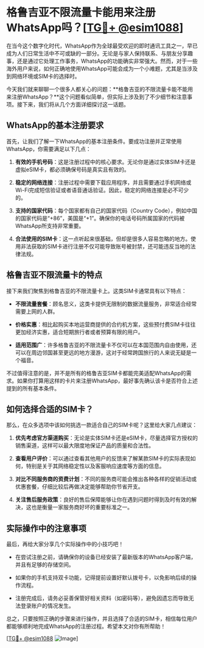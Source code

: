 # 格鲁吉亚不限流量卡能用来注册WhatsApp吗？[[TG💪+ @esim1088](https://t.me/s/esim1088)]

在当今这个数字化时代，WhatsApp作为全球最受欢迎的即时通讯工具之一，早已成为人们日常生活中不可或缺的一部分。无论是与家人保持联系、与朋友分享趣事，还是通过它处理工作事务，WhatsApp的功能确实非常强大。然而，对于一些海外用户来说，如何正确地使用WhatsApp可能会成为一个小难题，尤其是当涉及到网络环境或SIM卡的选择时。

今天我们就来聊聊一个很多人都关心的问题：**格鲁吉亚的不限流量卡能不能用来注册WhatsApp？**这个问题看似简单，但实际上涉及到了不少细节和注意事项。接下来，我们将从几个方面详细探讨这一话题。

## WhatsApp的基本注册要求

首先，让我们了解一下WhatsApp的基本注册条件。要成功注册并正常使用WhatsApp，你需要满足以下几点：

1. **有效的手机号码**：这是注册过程中的核心要求。无论你是通过实体SIM卡还是虚拟eSIM卡，都必须确保号码是真实且有效的。
   
2. **稳定的网络连接**：注册过程中需要下载应用程序，并且需要通过手机网络或Wi-Fi完成短信验证或者语音通话验证。因此，稳定的网络连接是必不可少的。

3. **支持的国家代码**：每个国家都有自己的国家代码（Country Code），例如中国的国家代码是“+86”，美国是“+1”。确保你的电话号码所属国家的代码被WhatsApp所支持非常重要。

4. **合法使用的SIM卡**：这一点听起来很基础，但却是很多人容易忽略的地方。使用非法获取的SIM卡进行注册不仅可能导致账号被封禁，还可能违反当地的法律法规。

## 格鲁吉亚不限流量卡的特点

接下来我们聚焦到格鲁吉亚的不限流量卡上。这类SIM卡通常具有以下特点：

- **不限流量套餐**：顾名思义，这类卡提供无限制的数据流量服务，非常适合经常需要上网的人群。
  
- **价格实惠**：相比起购买本地运营商提供的合约机方案，这些预付费SIM卡往往更加经济实惠，适合短期旅行者或者预算有限的用户。

- **适用范围广**：许多格鲁吉亚的不限流量卡不仅可以在本国范围内自由使用，还可以在周边邻国甚至更远的地方漫游，这对于经常跨国旅行的人来说无疑是一个福音。

不过值得注意的是，并不是所有的格鲁吉亚SIM卡都能完美适配WhatsApp的需求。如果你打算用这样的卡片来注册WhatsApp，最好事先确认该卡是否符合上述提到的所有基本条件。

## 如何选择合适的SIM卡？

那么，在众多选项中该如何挑选一款适合自己的SIM卡呢？这里给大家几点建议：

1. **优先考虑官方渠道购买**：无论是实体SIM卡还是eSIM卡，尽量选择官方授权的销售渠道，这样可以最大限度地保证产品的质量和合法性。

2. **查看用户评价**：可以通过查看其他用户的反馈来了解某款SIM卡的实际表现如何，特别是关于其网络稳定性以及客服响应速度等方面的信息。

3. **对比不同服务商的资费计划**：不同的服务商可能会推出各种各样的促销活动或优惠套餐，仔细比较后再做决定能够帮助你节省开支。

4. **关注售后服务政策**：良好的售后保障能够让你在遇到问题时得到及时有效的解决，这也是衡量一家服务商好坏的重要标准之一。

## 实际操作中的注意事项

最后，再给大家分享几个实际操作中的小技巧吧！

- 在尝试注册之前，请确保你的设备已经安装了最新版本的WhatsApp客户端，并且有足够的存储空间。

- 如果你的手机支持双卡功能，记得提前设置好默认拨号卡，以免影响后续的操作流程。

- 注册完成后，请务必妥善保管好相关资料（如密码等），避免因遗忘而导致无法登录账户的情况发生。

总之，只要按照正确的步骤来进行操作，并且选择了合适的SIM卡，相信每位用户都能够顺利地完成WhatsApp的注册过程。希望本文对你有所帮助！

[[TG💪+ @esim1088](https://t.me/s/esim1088) ![Image](https://i.postimg.cc/4NQfJmqS/Snipaste-2025-05-13-00-14-12.png)]